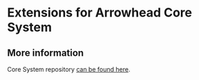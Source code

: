 # Extensions for Arrowhead Core System

## More information

Core System repository [can be found here](https://github.com/hegeduscs/arrowhead).

